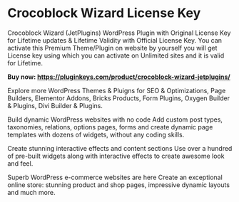 # Crocoblock Wizard License Key

Crocoblock Wizard (JetPlugins) WordPress Plugin with Original License Key for Lifetime updates & Lifetime Validity with Official License Key. You can activate this Premium Theme/Plugin on website by yourself you will get License key using which you can activate on Unlimited sites and it is valid for Lifetime.

**Buy now: https://pluginkeys.com/product/crocoblock-wizard-jetplugins/**

Explore more WordPress Themes & Pluigns for SEO & Optimizations, Page Builders, Elementor Addons, Bricks Products, Form Plugins, Oxygen Builder & Plugins, Divi Builder & Plugins.

Build dynamic WordPress websites with no code
Add custom post types, taxonomies, relations, options pages, forms and create dynamic page templates with dozens of widgets, without any coding skills.

Create stunning interactive effects and content sections
Use over a hundred of pre-built widgets along with interactive effects to create awesome look and feel.

Superb WordPress
e-commerce websites are here
Create an exceptional online store: stunning product and shop pages, impressive dynamic layouts and much more.
